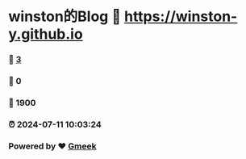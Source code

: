 # winston的Blog :link: https://winston-y.github.io 
### :page_facing_up: [3](https://winston-y.github.io/tag.html) 
### :speech_balloon: 0 
### :hibiscus: 1900 
### :alarm_clock: 2024-07-11 10:03:24 
### Powered by :heart: [Gmeek](https://github.com/Meekdai/Gmeek)
